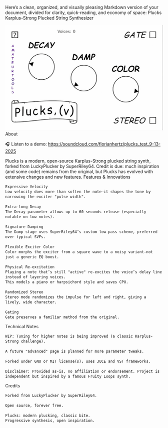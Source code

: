 Here’s a clean, organized, and visually pleasing Markdown version of your document, divided for clarity, quick-reading, and economy of space:
Plucks
Karplus-Strong Plucked String Synthesizer

<img width="600" alt="Plucks GUI" src="https://raw.githubusercontent.com/amateurtools/Plucks/refs/heads/main/PLUCKS_GUI.jpg" />
About

🎧 Listen to a demo: https://soundcloud.com/florianhertz/plucks_test_9-13-2025

Plucks is a modern, open-source Karplus-Strong plucked string synth, forked from LuckyPlucker by SuperRiley64.
Credit is due: much inspiration (and some code) remains from the original, but Plucks has evolved with extensive changes and new features.
Features & Innovations

    Expressive Velocity
    Low velocity does more than soften the note—it shapes the tone by narrowing the exciter "pulse width".

    Extra-long Decay
    The Decay parameter allows up to 60 seconds release (especially notable on low notes).

    Signature Damping
    The Damp stage uses SuperRiley64’s custom low-pass scheme, preferred over typical SVFs.

    Flexible Exciter Color
    Color morphs the exciter from a square wave to a noisy variant—not just a generic EQ boost.

    Physical Re-excitation
    Playing a note that’s still "active" re-excites the voice’s delay line instead of layering voices.
    This models a piano or harpsichord style and saves CPU.

    Randomized Stereo
    Stereo mode randomizes the impulse for left and right, giving a lively, wide character.

    Gating
    Gate preserves a familiar method from the original.

Technical Notes

    WIP: Tuning for higher notes is being improved (a classic Karplus-Strong challenge).

    A future "advanced" page is planned for more parameter tweaks.

    Forked under GNU or MIT license(s); uses JUCE and VST frameworks.

    Disclaimer: Provided as-is, no affiliation or endorsement. Project is independent but inspired by a famous Fruity Loops synth.

Credits

    Forked from LuckyPlucker by SuperRiley64.

    Open source, forever free.

    Plucks: modern plucking, classic bite.
    Progressive synthesis, open inspiration.
